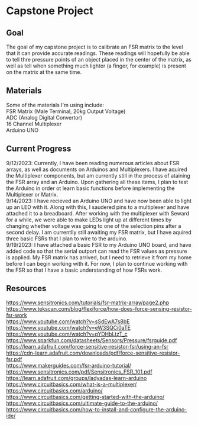 # Capstone Project
## Goal
The goal of my capstone project is to calibrate an FSR matrix to the level that it can provide accurate readings. These readings will hopefully be able to tell thre pressure points of an object placed in the center of the matrix, as well as tell when something much lighter (a finger, for example) is present on the matrix at the same time.
## Materials
Some of the materials I'm using include:  
FSR Matrix (Male Terminal, 20kg Output Voltage)  
ADC (Analog Digital Convertor)  
16 Channel Multiplexer  
Arduino UNO
## Current Progress
9/12/2023: Currently, I have been reading numerous articles about FSR arrays, as well as documents on Arduinos and Multiplexers. I have aquired the Multiplexer components, but am currently still in the process of ataining the FSR array and an Arduino. Upon gathering all these items, I plan to test the Arduino in order ot learn basic functions before implementing the Multiplexer or Matrix.  
9/14/2023: I have recieved an Arduino UNO and have now been able to light up an LED with it. Along with this, I saudered pins to a multiplexer and have attached it to a breadboard. After working with the multiplexer with Seward for a while, we were able to make LEDs light up at different times by changing whether voltage was going to one of the selection pins after a second delay. I am currentlly still awaiting my FSR matrix, but I have aquired three basic FSRs that I plan to wire to the arduino.  
9/19/2023: I have attached a basic FSR to my Arduino UNO board, and have added code so that the serial outport can read the FSR values as pressure is applied. My FSR matrix has arrived, but I need to retrieve it from my home before I can begin working with it. For now, I plan to continue working with the FSR so that I have a basic understanding of how FSRs work.  

## Resources
https://www.sensitronics.com/tutorials/fsr-matrix-array/page2.php  
https://www.tekscan.com/blog/flexiforce/how-does-force-sensing-resistor-fsr-work  
https://www.youtube.com/watch?v=sSdEwA7s8bE  
https://www.youtube.com/watch?v=eW3SQCi0aTE  
https://www.youtube.com/watch?v=pYDHbLtzT_c  
https://www.sparkfun.com/datasheets/Sensors/Pressure/fsrguide.pdf  
https://learn.adafruit.com/force-sensitive-resistor-fsr/using-an-fsr  
https://cdn-learn.adafruit.com/downloads/pdf/force-sensitive-resistor-fsr.pdf  
https://www.makerguides.com/fsr-arduino-tutorial/  
https://www.sensitronics.com/pdf/Sensitronics_FSR_101.pdf  
https://learn.adafruit.com/groups/ladyadas-learn-arduino  
https://www.circuitbasics.com/what-is-a-multiplexer/  
https://www.circuitbasics.com/arduino/  
https://www.circuitbasics.com/getting-started-with-the-arduino/  
https://www.circuitbasics.com/ultimate-guide-to-the-arduino/  
https://www.circuitbasics.com/how-to-install-and-configure-the-arduino-ide/  